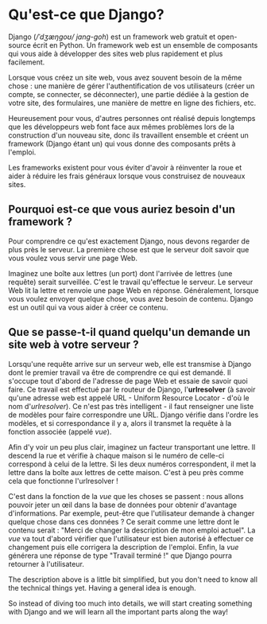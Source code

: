 # Qu'est-ce que Django?

Django (*/ˈdʒæŋɡoʊ/ jang-goh*) est un framework web gratuit et open-source écrit en Python. Un framework web est un ensemble de composants qui vous aide à développer des sites web plus rapidement et plus facilement.

Lorsque vous créez un site web, vous avez souvent besoin de la même chose : une manière de gérer l'authentification de vos utilisateurs (créer un compte, se connecter, se déconnecter), une partie dédiée à la gestion de votre site, des formulaires, une manière de mettre en ligne des fichiers, etc.

Heureusement pour vous, d'autres personnes ont réalisé depuis longtemps que les développeurs web font face aux mêmes problèmes lors de la construction d'un nouveau site, donc ils travaillent ensemble et créent un framework (Django étant un) qui vous donne des composants prêts à l'emploi.

Les frameworks existent pour vous éviter d'avoir à réinventer la roue et aider à réduire les frais généraux lorsque vous construisez de nouveaux sites.

## Pourquoi est-ce que vous auriez besoin d'un framework ?

Pour comprendre ce qu'est exactement Django, nous devons regarder de plus près le serveur. La première chose est que le serveur doit savoir que vous voulez vous servir une page Web.

Imaginez une boîte aux lettres (un port) dont l'arrivée de lettres (une requête) serait surveillée. C'est le travail qu'effectue le serveur. Le serveur Web lit la lettre et renvoie une page Web en réponse. Généralement, lorsque vous voulez envoyer quelque chose, vous avez besoin de contenu. Django est un outil qui va vous aider à créer ce contenu.

## Que se passe-t-il quand quelqu'un demande un site web à votre serveur ?

Lorsqu'une requête arrive sur un serveur web, elle est transmise à Django dont le premier travail va être de comprendre ce qui est demandé. Il s'occupe tout d'abord de l'adresse de page Web et essaie de savoir quoi faire. Ce travail est effectué par le routeur de Django, l'**urlresolver** (à savoir qu'une adresse web est appelé URL - Uniform Resource Locator - d'où le nom d'*urlresolver*). Ce n'est pas très intelligent - il faut renseigner une liste de modèles pour faire correspondre une URL. Django vérifie dans l'ordre les modèles, et si correspondance il y a, alors il transmet la requête à la fonction associée (appelé *vue*).

Afin d'y voir un peu plus clair, imaginez un facteur transportant une lettre. Il descend la rue et vérifie à chaque maison si le numéro de celle-ci correspond à celui de la lettre. Si les deux numéros correspondent, il met la lettre dans la boîte aux lettres de cette maison. C'est à peu près comme cela que fonctionne l'urlresolver !

C'est dans la fonction de la *vue* que les choses se passent : nous allons pouvoir jeter un œil dans la base de données pour obtenir d'avantage d'informations. Par exemple, peut-être que l'utilisateur demande à changer quelque chose dans ces données ? Ce serait comme une lettre dont le contenu serait : "Merci de changer la description de mon emploi actuel". La *vue* va tout d'abord vérifier que l'utilisateur est bien autorisé à effectuer ce changement puis elle corrigera la description de l'emploi. Enfin, la *vue* générera une réponse de type "Travail terminé !" que Django pourra retourner à l'utilisateur.

The description above is a little bit simplified, but you don't need to know all the technical things yet. Having a general idea is enough.

So instead of diving too much into details, we will start creating something with Django and we will learn all the important parts along the way!
